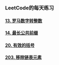 
### LeetCode的每天练习

####  [13. 罗马数字转整数](https://github.com/ning4256/leetcode/blob/master/des/13.%20%E7%BD%97%E9%A9%AC%E6%95%B0%E5%AD%97%E8%BD%AC%E6%95%B4%E6%95%B0.md)
####  [14. 最长公共前缀](https://github.com/ning4256/leetcode/blob/master/des/14.%20%E6%9C%80%E9%95%BF%E5%85%AC%E5%85%B1%E5%89%8D%E7%BC%80.md)
####  [20. 有效的括号](https://github.com/ning4256/leetcode/blob/master/des/20.%20%E6%9C%89%E6%95%88%E7%9A%84%E6%8B%AC%E5%8F%B7.md)
####  [203. 移除链表元素](https://github.com/ning4256/leetcode/blob/master/des/203.%20%E7%A7%BB%E9%99%A4%E9%93%BE%E8%A1%A8%E5%85%83%E7%B4%A0.md)